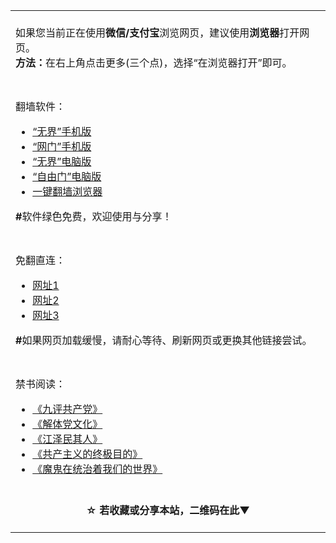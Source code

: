 <table>
  <tr>
    <td>
  </br>
      如果您当前正在使用<b>微信/支付宝</b>浏览网页，建议使用<b>浏览器</b>打开网页。</br>
      <b>方法：</b>在右上角点击更多(三个点)，选择“在浏览器打开”即可。
      </br></br>
    </td>
  </tr>
  <tr>
    <td></br>翻墙软件：
      <ul>
        <li>
          <a href="https://raw.githubusercontent.com/osurf/osurf/master/um.apk">“无界”手机版</a>
        </li>
        <li>
          <a href="https://raw.githubusercontent.com/oGate2/up/master/oGate.apk?raw=true">“网门”手机版</a>
        </li>
        <li>
          <a href="https://raw.githubusercontent.com/osurf/osurf/master/u.rar">“无界”电脑版</a>
        </li>
        <li>
          <a href="https://raw.githubusercontent.com/freegate-release/website/gh-pages/files/fgp.zip">“自由门”电脑版</a>
        </li>
        <li>
          <a href="https://github.com/Alvin9999/new-pac/wiki">  一键翻墙浏览器</a>
        </li>
      </ul>
      <b>#</b>软件绿色免费，欢迎使用与分享！
      </br>
    </td>
  </tr>
  <tr>
    <td></br>免翻直连：
        <ul>
          <li>
            <a href="https://github.com/gfw-breaker/banned-news/blob/master/README.md">网址1</a>
          </li>
          <li>
            <a href="https://github.com/oGate2/oGate/blob/master/README.md">网址2</a>
          </li>
          <li>
            <a href="https://github.com/zcgj/zcgj/blob/master/README.md">网址3</a>
          </li>
        </ul>
      <b>#</b>如果网页加载缓慢，请耐心等待、刷新网页或更换其他链接尝试。
      </br></br>
    </td>
  </tr>
  <tr>
    <td></br>禁书阅读：
      <ul>
        <li>
          <a href="https://github.com/gfw-breaker/9ping.md/blob/master/README.md">《九评共产党》</a>
        </li>
        <li>
          <a href="https://github.com/gfw-breaker/jtdwh.md/blob/master/README.md">《解体党文化》</a>
        </li>
        <li>
          <a href="https://raw.githubusercontent.com/osurf/osurf/master/ebook_jqr.zip">《江泽民其人》</a>
        </li>
        <li>
          <a href="https://github.com/bewake/zjmd/blob/master/README.md">《共产主义的终极目的》</a>
        </li>
        <li>
          <a href="https://github.com/bewake/mgztzzwmdsj/blob/master/README.md">《魔鬼在统治着我们的世界》</a>
        </li>
      </ul>
    </td>
  </tr>
  <tr>
  <td align=center>
    </br>
    <b>☆ 若收藏或分享本站，二维码在此▼</b></br>
    <img src="https://api.qrserver.com/v1/create-qr-code/?size=200x200&qzone=1&data=https://github.com/bewake/cupcake/blob/master/README.md" alt="">
    </br></br>
  </td>
  </tr>
</table>

